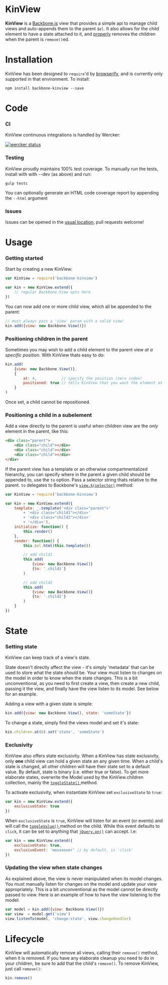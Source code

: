 # KinView
**KinView** is a [Backbone.js](http://backbonejs.org) view that provides a simple api to manage child views and auto-appends them to the parent `$el`. It also allows for the child element to have a state attached to it, and [properly](http://backbonejs.org/#View-remove) removes the children when the parent is `remove()`ed.

# Installation

KinView has been designed to ```require```'d by [browserify](http://browserify.org/), and is currently only supported in that environment. To install:

```
npm install backbone-kinview --save
```

# Code

### CI
KinView continuous integrations is handled by Wercker:

[![wercker status](https://app.wercker.com/status/2efbc54680052f799976eec1a2d029cd/m "wercker status")](https://app.wercker.com/project/bykey/2efbc54680052f799976eec1a2d029cd)

### Testing
KinView proudly maintains 100% test coverage. To manually run the tests, install with with --dev (as above) and run:

```
gulp testc
```

You can optionally generate an HTML code coverage report by appending the `--html` argument

### Issues
Issues can be opened in the [usual location](https://github.com/mbrevda/backbone-kinview/issues), pull requests welcome!

# Usage
### Getting started

Start by creating a new KinView:

```js
var KinView = require('backbone-kinview')

var kin = new KinView.extend({
    // regular Backbone.View opts here
})
```

You can now add one or more child view, which all be appended to the parent:

```js
// must always pass a 'view' param with a valid view!
kin.add({view: new Backbone.View()})
```

### Positioning children in the parent
Sometimes you may wish to add a child element to the parent view *at a specific position*. With KinView thats easy to do:

```js
kin.add(
    {view: new Backbone.View()},
    {
        at: 4,           // specify the position (zero index)
        positioned: true // tells KinView that you want the element at the `at` position
    }
)
```
Once set, a child cannot be repositioned.

### Positioning a child in a subelement
Add a view directly to the parent is useful when children view are the *only* element in the parent, like this:

```html
<div class="parent">
    <div class="child"></div>
    <div class="child"></div>
    <div class="child"></div>
</div>
```

If the parent view has a template or an otherwise compartmentalized hierarchy, you can specify where in the parent a given child should be appended to, use the `to` option. Pass a selector string thats relative to the parent. `to` delegates to Backbone's [`view.$(selector)`](http://backbonejs.org/#View-dollar) method:

```js
var KinView = require('backbone-kinview')

var kin = new KinView.extend({
    template: _.template('<div class="parent">'
        + '<div class="child1"></div>'
        + '<div class="child2"></div>'
        + '</div>'),
    initialize: function() {
        this.render()
    },
    render: function() {
        this.$el.html(this.template())

        // add child1
        this.add(
            {view: new Backbone.View()}
            {to: '.child1'}
        )

        // add child2
        this.add(
            {view: new Backbone.View()}
            {to: '.child2'}
        )
    }
})
```

# State
### Setting state
KinView can keep track of a view's state.

State doesn't directly affect the view - it's simply 'metadata' that can be used to store what the state *should* be. Your view must listen to changes on the model in order to know when the
state changes. This is a bit unconventional, as you need to first create a view,
then create a new child, passing it the view, and finally have the view listen
to its model. See below for an example.

Adding a view with a given state is simple:

```js
kin.add({view: new Backbone.View(), state: 'someState'})
```

To change a state, simply find the views model and set it's state:

```js
kin.children.at(6).set('state', 'someState')
```

### Exclusivity
KinView also offers state exclusivity. When a KinView has state exclusivity, only **one** child view can hold a given state an any given time. When a child's state is changed, all other children will have their state set to a default value. By default, state is binary (i.e. either true or false). To get more elaborate states, overwrite the Model used by the KinView.children collection, mainly the [`toggleState()` ](https://github.com/mbrevda/backbone-kinview/blob/master/src/models/model.js#L18-L20) method.

To activate exclusivity, when instantiate KinView set `exclusiveState` to `true`:

```js
var kin = new KinView.extend({
    exclusiveState: true
})
```

When `exclusiveState` is `true`, KinView will listen for an event (or events) and will call the [`toggleValue()` ](https://github.com/mbrevda/backbone-kinview/blob/master/src/models/model.js#L18) method on the child. While this event defaults to `click`, it can be set to anything that [`jQuery.on()`](http://api.jquery.com/on/) can accept. I.e:

```js
var kin = new KinView.extend({
    exclusiveState: true,
    exclusiveEvent: 'mouseover' // by default, is 'click'
})
```

### Updating the view when state changes
As explained above, the view is never manipulated when its model changes. You must
manually listen for changes on the model and update your view appropriately. This
is a bit unconventional as the model cannot be directly passed to view. Here is
an example of how to have the view listening to the model:

```js
var model = kin.add({view: Backbone.View()})
var view  = model.get('view')
view.listenTo(model, 'change:state', view.changeHandler)
```


# Lifecycle
KinView will automatically remove all views, calling their `remove()` method, when it is removed. If you have any elaborate cleanup you need to do in your children, be sure to add that the child's `remove()`. To remove KinView, just call `remove()`:

```js
kin.remove()
```
